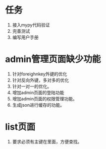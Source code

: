 # 任务
1. 接入mypy代码验证
2. 完善测试
3. 编写用户手册

# admin管理页面缺少功能
1. 针对foreighnkey外键的优化
2. 针对反向外键，多对多的优化
3. 针对一对一的优化。
4. 增加admin页面的登陆功能
5. 增加admin页面的权限管理功能。
6. 生成json进行缓存的功能。

# list页面
1. 要求必须有主键在里面，方便查找。